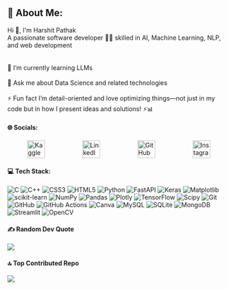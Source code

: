 ## 💫 About Me:
Hi 👋, I'm Harshit Pathak<br>A passionate software developer 👨‍💻 skilled in AI, Machine Learning, NLP, and web development<br><br><br>🌱 I’m currently learning LLMs<br><br>💬 Ask me about Data Science and related technologies<br><br>⚡ Fun fact I’m detail-oriented and love optimizing things—not just in my code but in how I present ideas and solutions! ⚡📊<br>



#### 🌐 Socials:
<div style="display: flex; justify-content: space-around; align-items: center; width: 100%; max-width: 500px; margin: 20px auto;">
  <a href="https://www.kaggle.com/harshitpathak18" target="_blank">
      <img src="https://img.icons8.com/bubbles/512/kaggle.png" alt="Kaggle" style="width: 40px; height: 40px; transition: transform 0.3s ease;">
  </a>
  <a href="https://linkedin.com/in/harshitpathak18" target="_blank">
      <img src="https://cdn-icons-png.flaticon.com/128/4494/4494497.png" alt="LinkedIn" style="width: 40px; height: 40px; transition: transform 0.3s ease;">
  </a>
  <a href="https://github.com/harshitpathak18" target="_blank">
      <img src="https://cdn-icons-png.flaticon.com/128/270/270798.png" alt="GitHub" style="width: 40px; height: 40px; transition: transform 0.3s ease;">
  </a>
  <a href="https://instagram.com/harshitpathak18" target="_blank">
      <img src="https://cdn-icons-png.flaticon.com/128/3955/3955024.png" alt="Instagram" style="width: 40px; height: 40px; transition: transform 0.3s ease;">
  </a>
</div>



#### 💻 Tech Stack:
![C](https://img.shields.io/badge/c-%2300599C.svg?style=for-the-badge&logo=c&logoColor=white) ![C++](https://img.shields.io/badge/c++-%2300599C.svg?style=for-the-badge&logo=c%2B%2B&logoColor=white) ![CSS3](https://img.shields.io/badge/css3-%231572B6.svg?style=for-the-badge&logo=css3&logoColor=white) ![HTML5](https://img.shields.io/badge/html5-%23E34F26.svg?style=for-the-badge&logo=html5&logoColor=white) ![Python](https://img.shields.io/badge/python-3670A0?style=for-the-badge&logo=python&logoColor=ffdd54) ![FastAPI](https://img.shields.io/badge/FastAPI-005571?style=for-the-badge&logo=fastapi) ![Keras](https://img.shields.io/badge/Keras-%23D00000.svg?style=for-the-badge&logo=Keras&logoColor=white) ![Matplotlib](https://img.shields.io/badge/Matplotlib-%23ffffff.svg?style=for-the-badge&logo=Matplotlib&logoColor=black) ![scikit-learn](https://img.shields.io/badge/scikit--learn-%23F7931E.svg?style=for-the-badge&logo=scikit-learn&logoColor=white) ![NumPy](https://img.shields.io/badge/numpy-%23013243.svg?style=for-the-badge&logo=numpy&logoColor=white) ![Pandas](https://img.shields.io/badge/pandas-%23150458.svg?style=for-the-badge&logo=pandas&logoColor=white) ![Plotly](https://img.shields.io/badge/Plotly-%233F4F75.svg?style=for-the-badge&logo=plotly&logoColor=white) ![TensorFlow](https://img.shields.io/badge/TensorFlow-%23FF6F00.svg?style=for-the-badge&logo=TensorFlow&logoColor=white) ![Scipy](https://img.shields.io/badge/SciPy-%230C55A5.svg?style=for-the-badge&logo=scipy&logoColor=%white) ![Git](https://img.shields.io/badge/git-%23F05033.svg?style=for-the-badge&logo=git&logoColor=white) ![GitHub](https://img.shields.io/badge/github-%23121011.svg?style=for-the-badge&logo=github&logoColor=white) ![GitHub Actions](https://img.shields.io/badge/github%20actions-%232671E5.svg?style=for-the-badge&logo=githubactions&logoColor=white) ![Canva](https://img.shields.io/badge/Canva-%2300C4CC.svg?style=for-the-badge&logo=Canva&logoColor=white) ![MySQL](https://img.shields.io/badge/mysql-4479A1.svg?style=for-the-badge&logo=mysql&logoColor=white) ![SQLite](https://img.shields.io/badge/sqlite-%2307405e.svg?style=for-the-badge&logo=sqlite&logoColor=white) ![MongoDB](https://img.shields.io/badge/MongoDB-%234ea94b.svg?style=for-the-badge&logo=mongodb&logoColor=white) ![Streamlit](https://img.shields.io/badge/Streamlit-%23FE4B4B.svg?style=for-the-badge&logo=streamlit&logoColor=white) ![OpenCV](https://img.shields.io/badge/opencv-%23white.svg?style=for-the-badge&logo=opencv&logoColor=white)


#### ✍️ Random Dev Quote
![](https://quotes-github-readme.vercel.app/api?type=horizontal&theme=radical)

#### 🔝 Top Contributed Repo
![](https://github-contributor-stats.vercel.app/api?username=harshitpathak18&limit=5&theme=radical&combine_all_yearly_contributions=true)

